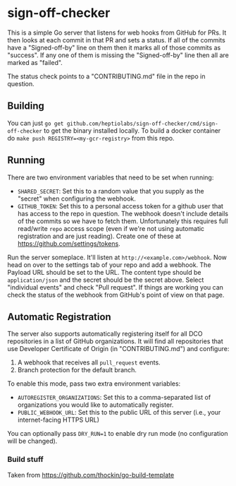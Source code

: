 # sign-off-checker

This is a simple Go server that listens for web hooks from GitHub for PRs. It then looks at each commit in that PR and sets a status.  If all of the commits have a "Signed-off-by" line on them then it marks all of those commits as "success".  If any one of them is missing the "Signed-off-by" line then all are marked as "failed".

The status check points to a "CONTRIBUTING.md" file in the repo in question.

## Building

You can just `go get github.com/heptiolabs/sign-off-checker/cmd/sign-off-checker` to get the binary installed locally.  To build a docker container do `make push REGISTRY=<my-gcr-registry>` from this repo.

## Running
There are two environment variables that need to be set when running:

* `SHARED_SECRET`: Set this to a random value that you supply as the "secret" when configuring the webhook.
* `GITHUB_TOKEN`: Set this to a personal access token for a github user that has access to the repo in question.  The webhook doesn't include details of the commits so we have to fetch them.  Unfortunately this requires full read/write `repo` access scope (even if we're not using automatic registration and are just reading).  Create one of these at https://github.com/settings/tokens.

Run the server someplace.  It'll listen at `http://<example.com>/webhook`.  Now head on over to the settings tab of your repo and add a webhook.  The Payload URL should be set to the URL. The content type should be `application/json` and the secret should be the secret above.  Select "individual events" and check "Pull request".  If things are working you can check the status of the webhook from GitHub's point of view on that page.

## Automatic Registration
The server also supports automatically registering itself for all DCO repositories in a list of GitHub organizations.
It will find all repositories that use Developer Certificate of Origin (in "CONTRIBUTING.md") and configure:

 1. A webhook that receives all `pull_request` events.
 1. Branch protection for the default branch.

To enable this mode, pass two extra environment variables:

* `AUTOREGISTER_ORGANIZATIONS`: Set this to a comma-separated list of organizations you would like to automatically register.
* `PUBLIC_WEBHOOK_URL`: Set this to the public URL of this server (i.e., your internet-facing HTTPS URL)

You can optionally pass `DRY_RUN=1` to enable dry run mode (no configuration will be changed).

### Build stuff
Taken from https://github.com/thockin/go-build-template
